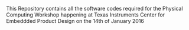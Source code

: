 This Repository contains all the software codes required for the Physical Computing Workshop happening at Texas Instruments Center for Embeddded Product Design on the 14th of January 2016
